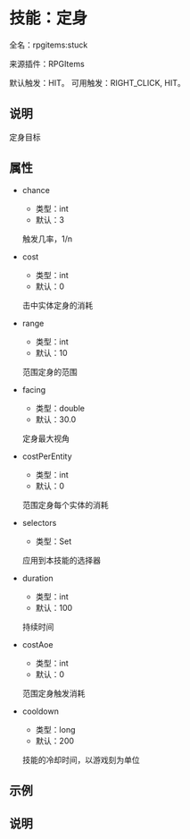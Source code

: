 # 技能：定身

<!-- 本文件是通过游戏内 `/rpgitem gen-wiki` 命令生成的。 -->
<!-- 请只在对应的 "beginCustomXXXX" 与 "endCustomXXXX" 间编辑。  -->
<!-- 如果您想修改技能或其属性的描述， -->
<!-- 请修改 "resources/lang/zh_CN.yml" 中对应的项。 -->

全名：rpgitems:stuck

来源插件：RPGItems

默认触发：HIT。 可用触发：RIGHT_CLICK, HIT。

<!-- beginCustomHeader -->
<!-- endCustomHeader -->

## 说明

定身目标
<!-- beginCustomDescription -->
<!-- endCustomDescription -->

## 属性

* chance

  * 类型：int
  * 默认：3

  触发几率，1/n

* cost

  * 类型：int
  * 默认：0

  击中实体定身的消耗

* range

  * 类型：int
  * 默认：10

  范围定身的范围

* facing

  * 类型：double
  * 默认：30.0

  定身最大视角

* costPerEntity

  * 类型：int
  * 默认：0

  范围定身每个实体的消耗

* selectors

  * 类型：Set<String>

  应用到本技能的选择器

* duration

  * 类型：int
  * 默认：100

  持续时间

* costAoe

  * 类型：int
  * 默认：0

  范围定身触发消耗

* cooldown

  * 类型：long
  * 默认：200

  技能的冷却时间，以游戏刻为单位


<!-- beginCustomProperties -->
<!-- endCustomProperties -->

## 示例

<!-- beginCustomExample -->
<!-- endCustomExample -->

## 说明

<!-- beginCustomNote -->
<!-- endCustomNote -->